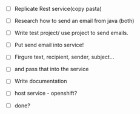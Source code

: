 - [ ] Replicate Rest service(copy pasta)

- [ ] Research how to send an email from java (both)

- [ ] Write test project/ use project to send emails.

- [ ] Put send email into service!

- [ ] Firgure text, recipient, sender, subject...

- [ ] and pass that into the service

- [ ] Write documentation 

- [ ] host service - openshift?

- [ ] done?

